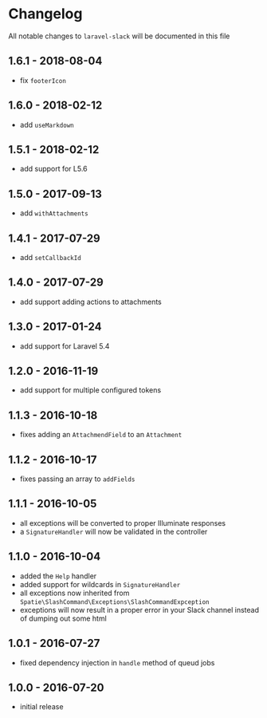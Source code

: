 # Changelog

All notable changes to `laravel-slack` will be documented in this file

## 1.6.1 - 2018-08-04

- fix `footerIcon`

## 1.6.0 - 2018-02-12

- add `useMarkdown`

## 1.5.1 - 2018-02-12

- add support for L5.6

## 1.5.0 - 2017-09-13

- add `withAttachments`

## 1.4.1 - 2017-07-29

- add `setCallbackId`

## 1.4.0 - 2017-07-29

- add support adding actions to attachments

## 1.3.0 - 2017-01-24

- add support for Laravel 5.4

## 1.2.0 - 2016-11-19

- add support for multiple configured tokens

## 1.1.3 - 2016-10-18

- fixes adding an `AttachmendField` to an `Attachment`

## 1.1.2 - 2016-10-17

- fixes passing an array to `addFields`

## 1.1.1 - 2016-10-05

- all exceptions will be converted to proper Illuminate responses
- a `SignatureHandler` will now be validated in the controller

## 1.1.0 - 2016-10-04

- added the `Help` handler
- added support for wildcards in `SignatureHandler`
- all exceptions now inherited from `Spatie\SlashCommand\Exceptions\SlashCommandExpception`
- exceptions will now result in a proper error in your Slack channel instead of dumping out some html

## 1.0.1 - 2016-07-27
- fixed dependency injection in `handle` method of queud jobs

## 1.0.0 - 2016-07-20
- initial release
